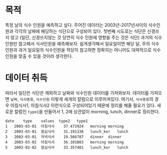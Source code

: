 # 목적

특정 날의 식수 인원을 예측하고 싶다. 주어진 데이터는 2003년-2017년사이의 식수인원과 각각의 날짜에 해당하는 식단으로 구성되어 있다. 첫번째 시도로는 식단은 신경쓰지 않고 (일단, 신경쓰지않는 것 당연히 식수 인원에 영향을 주는 것은 식단) 과거의 식수인원만 참고해서 식사인원을 예측해보자. 쉽게생각해서 일요일이면 해당 달, 주의 식수 인원과 과거 일요일의 식수인원을 적당히 참고하면 정확히는 아니어도 대략적으로 식수인원을 맞출 수 있을 것이라 생각한다.


# 데이터 취득
따라서 일단은 식단은 제외하고 날짜와 식수인원 데이터를 가져와보자. 데이터를 가져오면 `날짜`, `식사종류`, `식수인원` 이렇게 세개의 칼럼으로 이루어져있다. 여기서, `식사종류`의 경우 아침식사1, 아침식사2 이런식으로 구성되어있기 때문에 정리를 해줄 필요가 있다. 새로운 칼럼인 `type1`을 만들어서 1, 2에 상관없이 morning, lunch, dinner로 정리한다.

```
date	type	values	type2	type1
1	2003-03-01	아침식사	37.472924	morning	morning
2	2003-03-01	점심식사	31.191336	lunch_kor	lunch
3	2003-03-01	저녁식사	19.566787	dinner	dinner
4	2003-03-02	아침식사	36.101083	morning	morning
5	2003-03-02	점심식사	33.357401	lunch_kor	lunch
```
